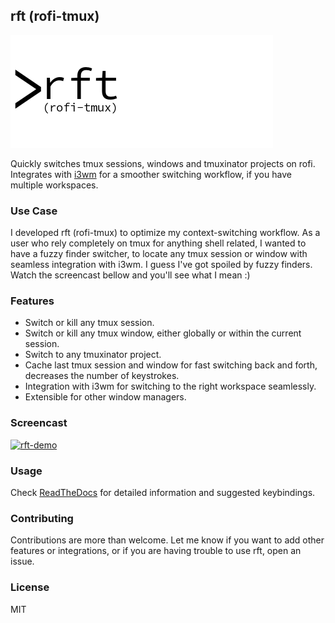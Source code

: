 ## rft (rofi-tmux)

![rft](docs/images/rft.png)

Quickly switches tmux sessions, windows and tmuxinator projects on rofi. Integrates with [i3wm](http://www.i3wm.org) for a smoother switching workflow, if you have multiple workspaces.

### Use Case

I developed rft (rofi-tmux) to optimize my context-switching workflow. As a user who rely completely on tmux for anything shell related, I wanted to have a fuzzy finder switcher, to locate any tmux session or window with seamless integration with i3wm. I guess I've got spoiled by fuzzy finders. Watch the screencast bellow and you'll see what I mean :)

### Features

- Switch or kill any tmux session.
- Switch or kill any tmux window, either globally or within the current session.
- Switch to any tmuxinator project.
- Cache last tmux session and window for fast switching back and forth, decreases the number of keystrokes.
- Integration with i3wm for switching to the right workspace seamlessly.
- Extensible for other window managers.

### Screencast

[![rft-demo](https://img.youtube.com/vi/o6tBNFJW28c/0.jpg)](https://www.youtube.com/watch?v=o6tBNFJW28c)

### Usage

Check [ReadTheDocs](https://readthedocs.org) for detailed information and suggested keybindings.

### Contributing

Contributions are more than welcome. Let me know if you want to add other features or integrations, or if you are having trouble to use rft, open an issue.

### License

MIT
